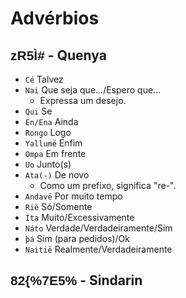 # Advérbios

## <span style="font-family: 'Tengwar Annatar', sans-serif;">zR5Ì#</span> - Quenya

-   `Cé` Talvez
-   `Nai` Que seja que.../Espero que...
    -   Expressa um desejo.
-   `Qui` Se
-   `En/Ena` Ainda
-   `Rongo` Logo
-   `Yallumë` Enfim
-   `Ompa` Em frente
-   `Uo` Junto(s)
-   `Ata(-)` De novo
    -   Como um prefixo, significa "re-".
-   `Andavë` Por muito tempo
-   `Rië` Só/Somente
-   `Íta` Muito/Excessivamente
-   `Náto` Verdade/Verdadeiramente/Sim
-   `þá` Sim (para pedidos)/Ok
-   `Naitië` Realmente/Verdadeiramente

## <span style="font-family: 'Tengwar Annatar', sans-serif;">82\{\%7E5\%</span> - Sindarin

